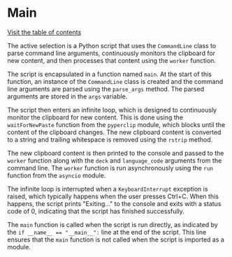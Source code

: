 <!--
SPDX-FileCopyrightText: Copyright 2023-2024 Attila Zsolt Somogyi
SPDX-License-Identifier: AGPL-3.0-or-later
-->

# Main

[Visit the table of contents](README.md)

The active selection is a Python script that uses the `CommandLine`
class to parse command line arguments, continuously monitors the
clipboard for new content, and then processes that content using the
`worker` function.

The script is encapsulated in a function named `main`. At the start of
this function, an instance of the `CommandLine` class is created and the
command line arguments are parsed using the `parse_args` method. The
parsed arguments are stored in the `args` variable.

The script then enters an infinite loop, which is designed to
continuously monitor the clipboard for new content. This is done using
the `waitForNewPaste` function from the `pyperclip` module, which blocks
until the content of the clipboard changes. The new clipboard content is
converted to a string and trailing whitespace is removed using the
`rstrip` method.

The new clipboard content is then printed to the console and passed to
the `worker` function along with the `deck` and `language_code`
arguments from the command line. The `worker` function is run
asynchronously using the `run` function from the `asyncio` module.

The infinite loop is interrupted when a `KeyboardInterrupt` exception is
raised, which typically happens when the user presses Ctrl+C. When this
happens, the script prints "Exiting..." to the console and exits with a
status code of 0, indicating that the script has finished successfully.

The `main` function is called when the script is run directly, as
indicated by the `if __name__ == "__main__":` line at the end of the
script. This line ensures that the `main` function is not called when
the script is imported as a module.
